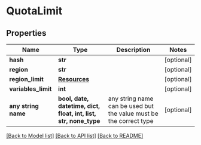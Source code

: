 # QuotaLimit


## Properties
Name | Type | Description | Notes
------------ | ------------- | ------------- | -------------
**hash** | **str** |  | [optional] 
**region** | **str** |  | [optional] 
**region_limit** | [**Resources**](Resources.md) |  | [optional] 
**variables_limit** | **int** |  | [optional] 
**any string name** | **bool, date, datetime, dict, float, int, list, str, none_type** | any string name can be used but the value must be the correct type | [optional]

[[Back to Model list]](../README.md#documentation-for-models) [[Back to API list]](../README.md#documentation-for-api-endpoints) [[Back to README]](../README.md)


